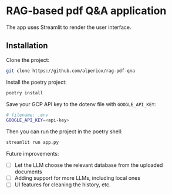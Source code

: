 # RAG-based pdf Q&A application

The app uses Streamlit to render the user interface.

## Installation

Clone the project:

```bash
git clone https://github.com/alperiox/rag-pdf-qna
```

Install the poetry project:

```bash
poetry install
```

Save your GCP API key to the dotenv file with `GOOGLE_API_KEY`:

```bash
# filename: .env
GOOGLE_API_KEY=<api-key>
```

Then you can run the project in the poetry shell:

```bash
streamlit run app.py
```

Future improvements:

- [ ] Let the LLM choose the relevant database from the uploaded documents
- [ ] Adding support for more LLMs, including local ones
- [ ] UI features for cleaning the history, etc.
